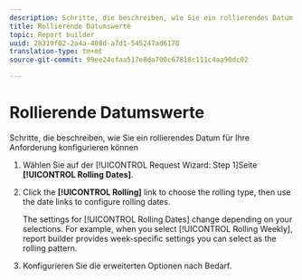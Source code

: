 ```yaml
---
description: Schritte, die beschreiben, wie Sie ein rollierendes Datum für Ihre Anforderung konfigurieren können
title: Rollierende Datumswerte
topic: Report builder
uuid: 28319f02-2a4a-408d-a7d1-545247ad6178
translation-type: tm+mt
source-git-commit: 99ee24efaa517e8da700c67818c111c4aa90dc02

---
```



# Rollierende Datumswerte

Schritte, die beschreiben, wie Sie ein rollierendes Datum für Ihre Anforderung konfigurieren können

1. Wählen Sie auf der [!UICONTROL Request Wizard: Step 1]Seite **[!UICONTROL Rolling Dates]**.
1. Click the **[!UICONTROL Rolling]** link to choose the rolling type, then use the date links to configure rolling dates.

   The settings for [!UICONTROL Rolling Dates] change depending on your selections. For example, when you select [!UICONTROL Rolling Weekly], report builder provides week-specific settings you can select as the rolling pattern.

1. Konfigurieren Sie die erweiterten Optionen nach Bedarf.
